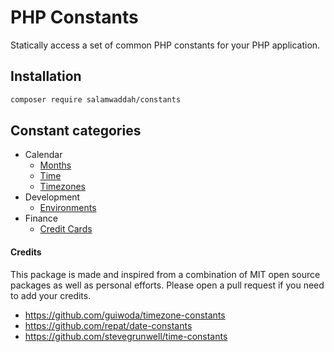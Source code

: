 # PHP Constants

Statically access a set of common PHP constants for your PHP application.

## Installation

```bash
composer require salamwaddah/constants
```

## Constant categories

- Calendar
    - [Months](src/Calendar/Months.php)
    - [Time](src/Calendar/Time.php)
    - [Timezones](src/Calendar/Timezones.php)
- Development
    - [Environments](src/Development/Environments.php)
- Finance
    - [Credit Cards](src/Finance/CreditCards.php)

#### Credits

This package is made and inspired from a combination of MIT open source packages as well as personal efforts. Please
open a pull request if you need to add your credits.

- https://github.com/guiwoda/timezone-constants
- https://github.com/repat/date-constants
- https://github.com/stevegrunwell/time-constants
